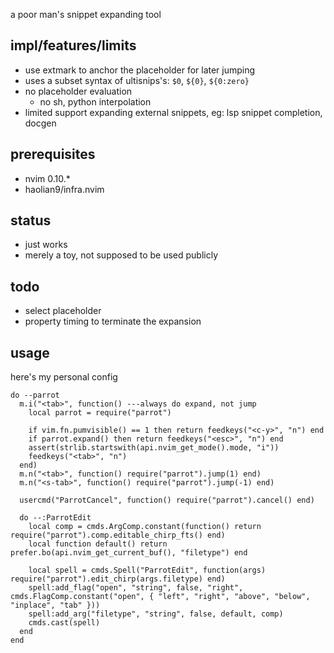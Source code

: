 a poor man's snippet expanding tool

## impl/features/limits
* use extmark to anchor the placeholder for later jumping
* uses a subset syntax of ultisnips's: `$0`, `${0}`, `${0:zero}`
* no placeholder evaluation
    * no sh, python interpolation
* limited support expanding external snippets, eg: lsp snippet completion, docgen

## prerequisites
* nvim 0.10.*
* haolian9/infra.nvim

## status
* just works
* merely a toy, not supposed to be used publicly

## todo
* select placeholder
* property timing to terminate the expansion

## usage

here's my personal config
```
do --parrot
  m.i("<tab>", function() ---always do expand, not jump
    local parrot = require("parrot")

    if vim.fn.pumvisible() == 1 then return feedkeys("<c-y>", "n") end
    if parrot.expand() then return feedkeys("<esc>", "n") end
    assert(strlib.startswith(api.nvim_get_mode().mode, "i"))
    feedkeys("<tab>", "n")
  end)
  m.n("<tab>", function() require("parrot").jump(1) end)
  m.n("<s-tab>", function() require("parrot").jump(-1) end)

  usercmd("ParrotCancel", function() require("parrot").cancel() end)

  do --:ParrotEdit
    local comp = cmds.ArgComp.constant(function() return require("parrot").comp.editable_chirp_fts() end)
    local function default() return prefer.bo(api.nvim_get_current_buf(), "filetype") end

    local spell = cmds.Spell("ParrotEdit", function(args) require("parrot").edit_chirp(args.filetype) end)
    spell:add_flag("open", "string", false, "right", cmds.FlagComp.constant("open", { "left", "right", "above", "below", "inplace", "tab" }))
    spell:add_arg("filetype", "string", false, default, comp)
    cmds.cast(spell)
  end
end
```
